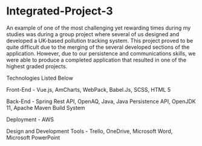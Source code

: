 # Integrated-Project-3

An example of one of the most challenging yet rewarding times during my studies was during a group project where several of us designed and 
developed a UK-based pollution tracking system. This project proved to be quite difficult due to the merging of the several developed sections 
of the application. However, due to our persistence and communications skills, we were able to produce a completed application that resulted 
in one of the highest graded projects. 

Technologies Listed Below

Front-End - Vue.js, AmCharts, WebPack, Babel.Js, SCSS, HTML 5

Back-End - Spring Rest API, OpenAQ, Java, Java Persistence API, OpenJDK 11, Apache Maven Build System

Deployment - AWS

Design and Development Tools - Trello, OneDrive, Microsoft Word, Microsoft PowerPoint 
